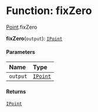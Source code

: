 # Function: fixZero

[Point](/en/auto-docs/fixed-layout-editor/modules/Point.md).fixZero

**fixZero**(`output`): [`IPoint`](/en/auto-docs/fixed-layout-editor/interfaces/IPoint.md)

#### Parameters

| Name | Type |
| :------ | :------ |
| `output` | [`IPoint`](/en/auto-docs/fixed-layout-editor/interfaces/IPoint.md) |

#### Returns

[`IPoint`](/en/auto-docs/fixed-layout-editor/interfaces/IPoint.md)
